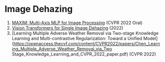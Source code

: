 #  Image Dehazing
1. [MAXIM: Multi-Axis MLP for Image Processing](https://arxiv.org/abs/2201.02973) (CVPR 2022 Oral)
2. [Vision Transformers for Single Image Dehazing](https://arxiv.org/abs/2204.03883) (2022)
3. [Learning Multiple Adverse Weather Removal via Two-stage Knowledge Learning and Multi-contrastive Regularization: Toward a Unified Model](https://openaccess.thecvf.com/content/CVPR2022/papers/Chen_Learning_Multiple_Adverse_Weather_Removal_via_Two Stage_Knowledge_Learning_and_CVPR_2022_paper.pdf) (CVPR 2022)

